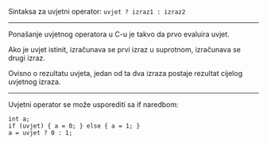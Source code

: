  Sintaksa za uvjetni operator:
`uvjet ? izraz1 : izraz2`

---
Ponašanje uvjetnog operatora u C-u je takvo da prvo evaluira uvjet. 

Ako je uvjet istinit, izračunava se prvi izraz u suprotnom, izračunava se drugi izraz. 

Ovisno o rezultatu uvjeta, jedan od ta dva izraza postaje rezultat cijelog uvjetnog izraza.

---
Uvjetni operator se može usporediti sa if naredbom:
```
int a;
if (uvjet) { a = 0; } else { a = 1; }
a = uvjet ? 0 : 1;
```
